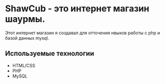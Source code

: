 # ShawCub - это интернет магазин шаурмы.
Этот интернет магазин я создавал для отточения нвыков работы с php и базой данных mysql.
## Используемые технологии
- HTML/CSS
- PHP
- MySQL
